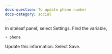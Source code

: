 ```yaml
---
docs-question: To update phone number
docs-category: social
---
```

In siteleaf panel, select Settings.  Find the variable,

    + phone

Update this information. Select Save.
